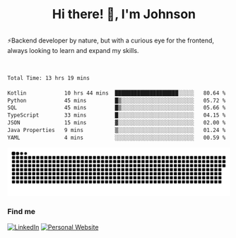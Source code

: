 <div id="user-content-toc">
  <ul align="center">
    <summary><h1 style="display: inline-block">Hi there! 👋, I'm Johnson</h1></summary>
  </ul>
</div>

⚡Backend developer by nature, but with a curious eye for the frontend, always looking to learn and expand my skills.

<br>


<!--START_SECTION:waka-->

```txt
Total Time: 13 hrs 19 mins

Kotlin            10 hrs 44 mins  ████████████████████░░░░░   80.64 %
Python            45 mins         █▒░░░░░░░░░░░░░░░░░░░░░░░   05.72 %
SQL               45 mins         █▒░░░░░░░░░░░░░░░░░░░░░░░   05.66 %
TypeScript        33 mins         █░░░░░░░░░░░░░░░░░░░░░░░░   04.15 %
JSON              15 mins         ▓░░░░░░░░░░░░░░░░░░░░░░░░   02.00 %
Java Properties   9 mins          ▒░░░░░░░░░░░░░░░░░░░░░░░░   01.24 %
YAML              4 mins          ░░░░░░░░░░░░░░░░░░░░░░░░░   00.59 %
```

<!--END_SECTION:waka-->

<picture>
  <source  srcset="https://github.com/joshwambere/joshwambere/blob/output/github-contribution-grid-snake-dark.svg?palette=github-dark">
  <source  srcset="https://github.com/joshwambere/joshwambere/blob/output/github-contribution-grid-snake.svg">
  <img alt="github contribution grid snake animation" src="https://github.com/joshwambere/joshwambere/blob/output/github-contribution-grid-snake.svg">
</picture>

### Find me
<a href="https://www.linkedin.com/in/dusabe-johnson" target="_blank"><img src="https://img.shields.io/badge/LinkedIn-%230077B5.svg?&style=flat&logo=linkedin&logoColor=white" alt="LinkedIn"></a>
‎‎ [![Personal Website](https://img.shields.io/badge/visit-Johnsonis.me-blue)](https://johnsonis.me/)

